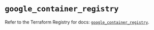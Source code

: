# `google_container_registry`

Refer to the Terraform Registry for docs: [`google_container_registry`](https://registry.terraform.io/providers/hashicorp/google-beta/6.49.3/docs/resources/google_container_registry).

